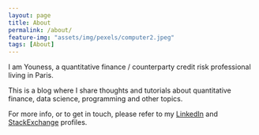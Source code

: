 ```yaml
---
layout: page
title: About
permalink: /about/
feature-img: "assets/img/pexels/computer2.jpeg"
tags: [About]
---
```


I am Youness, a quantitative finance / counterparty credit risk professional living in Paris. 

This is a blog where I share thoughts and tutorials about quantitative finance, data science, programming and other topics.

For more info, or to get in touch, please refer to my [LinkedIn](https://www.linkedin.com/in/ybouisouden/) and [StackExchange](https://stackexchange.com/users/3196603/byouness) profiles.

<!--
## Contact 

You can get in touch, leave a message or comment using the form bellow:

<form method="POST" action="https://formspree.io/youness_bouisouden@hotmail.com">
 <div stype="width:80%;text-align:center;">
  <input style="width:80%;display:inline;padding:0.7em 1em;display:inline-block;border-radius:0.2em;border:0.1em solid #888888" name="email" placeholder="Your email" type="email">   
  <textarea style="width:80%;display:block;padding:0.7em 1em;display:inline-block;border-radius:0.2em;border:0.1em solid #888888" name="message" placeholder="Your message"> </textarea>
 </div>
 <button style="background-color:#4CAF50;border:none;color:white;padding: 0.7em 1em;text-align:center;display:inline-block;border-radius:0.2em;border-bottom:0.2em solid #197C20;" onmouseover="this.style.background='#197C20'" onmouseout="this.style.background='#4CAF50'"
  type="submit">Send</button>
</form>
-->